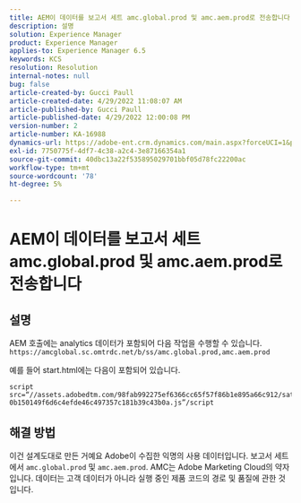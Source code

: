 ```yaml
---
title: AEM이 데이터를 보고서 세트 amc.global.prod 및 amc.aem.prod로 전송합니다
description: 설명
solution: Experience Manager
product: Experience Manager
applies-to: Experience Manager 6.5
keywords: KCS
resolution: Resolution
internal-notes: null
bug: false
article-created-by: Gucci Paull
article-created-date: 4/29/2022 11:08:07 AM
article-published-by: Gucci Paull
article-published-date: 4/29/2022 12:00:08 PM
version-number: 2
article-number: KA-16988
dynamics-url: https://adobe-ent.crm.dynamics.com/main.aspx?forceUCI=1&pagetype=entityrecord&etn=knowledgearticle&id=ca7ac9a4-acc7-ec11-a7b6-0022480a10ee
exl-id: 7750775f-4df7-4c38-a2c4-3e87166354a1
source-git-commit: 40dbc13a22f535895029701bbf05d78fc22200ac
workflow-type: tm+mt
source-wordcount: '78'
ht-degree: 5%

---
```


# AEM이 데이터를 보고서 세트 amc.global.prod 및 amc.aem.prod로 전송합니다

## 설명



AEM 호출에는 analytics 데이터가 포함되어 다음 작업을 수행할 수 있습니다. `https://amcglobal.sc.omtrdc.net/b/ss/amc.global.prod,amc.aem.prod`

예를 들어 start.html에는 다음이 포함되어 있습니다.

```
script src=“//assets.adobedtm.com/98fab992275ef6366cc65f57f86b1e895a66c912/satelliteLib-0b150149f6d6c4efde46c497357c181b39c43b0a.js”/script
```




## 해결 방법



이건 설계도대로 만든 거예요 Adobe이 수집한 익명의 사용 데이터입니다. 보고서 세트에서 `amc.global.prod` 및 `amc.aem.prod`. AMC는 Adobe Marketing Cloud의 약자입니다. 데이터는 고객 데이터가 아니라 실행 중인 제품 코드의 경로 및 품질에 관한 것입니다.
